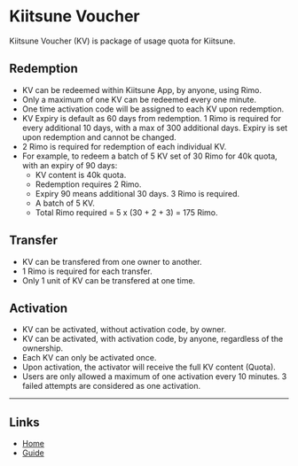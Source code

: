 # Kiitsune Voucher

Kiitsune Voucher (KV) is package of usage quota for Kiitsune.

## Redemption
- KV can be redeemed within Kiitsune App, by anyone, using Rimo.
- Only a maximum of one KV can be redeemed every one minute.
- One time activation code will be assigned to each KV upon redemption.
- KV Expiry is default as 60 days from redemption. 1 Rimo is required for every additional 10 days, with a max of 300 additional days. Expiry is set upon redemption and cannot be changed.
- 2 Rimo is required for redemption of each individual KV.
- For example, to redeem a batch of 5 KV set of 30 Rimo for 40k quota, with an expiry of 90 days:
  - KV content is 40k quota.
  - Redemption requires 2 Rimo.
  - Expiry 90 means additional 30 days. 3 Rimo is required.
  - A batch of 5 KV.
  - Total Rimo required = 5 x (30 + 2 + 3) = 175 Rimo.

## Transfer
- KV can be transfered from one owner to another.
- 1 Rimo is required for each transfer.
- Only 1 unit of KV can be transfered at one time.

## Activation
- KV can be activated, without activation code, by owner.
- KV can be activated, with activation code, by anyone, regardless of the ownership.
- Each KV can only be activated once.
- Upon activation, the activator will receive the full KV content (Quota).
- Users are only allowed a maximum of one activation every 10 minutes. 3 failed attempts are considered as one activation.

---

## Links
* [Home](../README.md)
* [Guide](./index.md)
